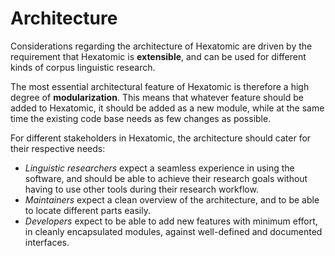 # Architecture

Considerations regarding the architecture of Hexatomic are driven by
the requirement that Hexatomic is **extensible**, and can be used
for different kinds of corpus linguistic research.

The most essential architectural feature of Hexatomic is therefore a high degree of **modularization**. 
This means that whatever feature should be added to Hexatomic, it should be added as a new module,
while at the same time the existing code base needs as few changes as possible.

For different stakeholders in Hexatomic, the architecture should cater for their respective needs:

- *Linguistic researchers* expect a seamless experience in using the software,
and should be able to achieve their research goals without having to use other tools
during their research workflow.
- *Maintainers* expect a clean overview of the architecture, and to
be able to locate different parts easily.
- *Developers* expect to be able to add new features with minimum effort,
in cleanly encapsulated modules, against well-defined and documented interfaces.